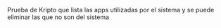 Prueba de Kripto que lista las apps utilizadas por el sistema y se puede eliminar las que no son del sistema
